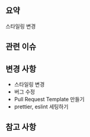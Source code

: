 ## 요약
스타일링 변경

## 관련 이슈


## 변경 사항
- 스타일링 변경
- 버그 수정
- Pull Request Template 만들기
- prettier, eslint 세팅하기

## 참고 사항 

